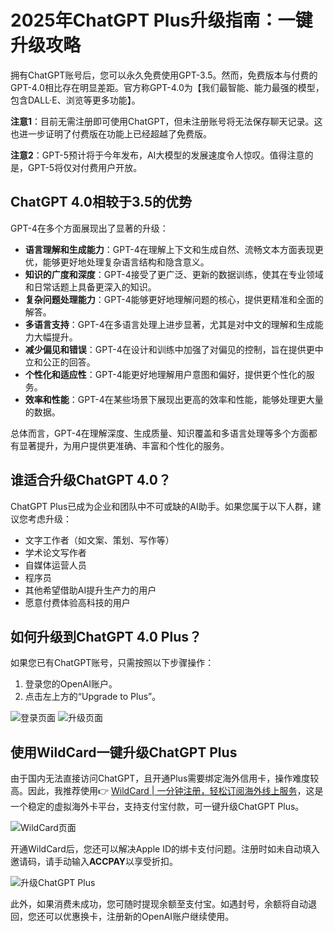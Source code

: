 # 2025年ChatGPT Plus升级指南：一键升级攻略

拥有ChatGPT账号后，您可以永久免费使用GPT-3.5。然而，免费版本与付费的GPT-4.0相比存在明显差距。官方称GPT-4.0为【我们最智能、能力最强的模型，包含DALL·E、浏览等更多功能】。

**注意1**：目前无需注册即可使用ChatGPT，但未注册账号将无法保存聊天记录。这也进一步证明了付费版在功能上已经超越了免费版。

**注意2**：GPT-5预计将于今年发布，AI大模型的发展速度令人惊叹。值得注意的是，GPT-5将仅对付费用户开放。

## ChatGPT 4.0相较于3.5的优势

GPT-4在多个方面展现出了显著的升级：

- **语言理解和生成能力**：GPT-4在理解上下文和生成自然、流畅文本方面表现更优，能够更好地处理复杂语言结构和隐含意义。
- **知识的广度和深度**：GPT-4接受了更广泛、更新的数据训练，使其在专业领域和日常话题上具备更深入的知识。
- **复杂问题处理能力**：GPT-4能够更好地理解问题的核心，提供更精准和全面的解答。
- **多语言支持**：GPT-4在多语言处理上进步显著，尤其是对中文的理解和生成能力大幅提升。
- **减少偏见和错误**：GPT-4在设计和训练中加强了对偏见的控制，旨在提供更中立和公正的回答。
- **个性化和适应性**：GPT-4能更好地理解用户意图和偏好，提供更个性化的服务。
- **效率和性能**：GPT-4在某些场景下展现出更高的效率和性能，能够处理更大量的数据。

总体而言，GPT-4在理解深度、生成质量、知识覆盖和多语言处理等多个方面都有显著提升，为用户提供更准确、丰富和个性化的服务。

## 谁适合升级ChatGPT 4.0？

ChatGPT Plus已成为企业和团队中不可或缺的AI助手。如果您属于以下人群，建议您考虑升级：

- 文字工作者（如文案、策划、写作等）
- 学术论文写作者
- 自媒体运营人员
- 程序员
- 其他希望借助AI提升生产力的用户
- 愿意付费体验高科技的用户

## 如何升级到ChatGPT 4.0 Plus？

如果您已有ChatGPT账号，只需按照以下步骤操作：

1. 登录您的OpenAI账户。
2. 点击左上方的“Upgrade to Plus”。

![登录页面](https://bbtdd.com/img/335486557.webp)
![升级页面](https://bbtdd.com/img/464862147.webp)

## 使用WildCard一键升级ChatGPT Plus

由于国内无法直接访问ChatGPT，且开通Plus需要绑定海外信用卡，操作难度较高。因此，我推荐使用👉 [WildCard | 一分钟注册，轻松订阅海外线上服务](https://bbtdd.com/WildCard)，这是一个稳定的虚拟海外卡平台，支持支付宝付款，可一键升级ChatGPT Plus。

![WildCard页面](https://bbtdd.com/img/90535601.webp)

开通WildCard后，您还可以解决Apple ID的绑卡支付问题。注册时如未自动填入邀请码，请手动输入**ACCPAY**以享受折扣。

![升级ChatGPT Plus](https://bbtdd.com/img/31651926760.webp)

此外，如果消费未成功，您可随时提现余额至支付宝。如遇封号，余额将自动退回，您还可以优惠换卡，注册新的OpenAI账户继续使用。